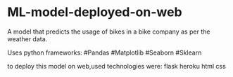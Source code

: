 # ML-model-deployed-on-web
A model that predicts the usage of bikes in a bike company as per the weather data.

Uses python frameworks:
#Pandas
#Matplotlib
#Seaborn
#Sklearn

to deploy this model on web,used technologies were:
flask
heroku
html
css

